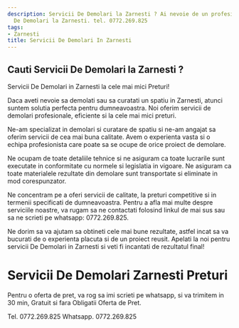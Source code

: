 ```yaml
---
description: Servicii De Demolari la Zarnesti ? Ai nevoie de un profesionist in Servicii
  De Demolari la Zarnesti. tel. 0772.269.825
tags:
- Zarnesti
title: Servicii De Demolari In Zarnesti
---
```



## Cauti Servicii De Demolari la Zarnesti ?

Servicii De Demolari in Zarnesti la cele mai mici Preturi!

Daca aveti nevoie sa demolati sau sa curatati un spatiu in Zarnesti, atunci suntem solutia perfecta pentru dumneavoastra. Noi oferim servicii de demolari profesionale, eficiente si la cele mai mici preturi.

Ne-am specializat in demolari si curatare de spatiu si ne-am angajat sa oferim servicii de cea mai buna calitate. Avem o experienta vasta si o echipa profesionista care poate sa se ocupe de orice proiect de demolare.

Ne ocupam de toate detaliile tehnice si ne asiguram ca toate lucrarile sunt executate in conformitate cu normele si legislatia in vigoare. Ne asiguram ca toate materialele rezultate din demolare sunt transportate si eliminate in mod corespunzator.

Ne concentram pe a oferi servicii de calitate, la preturi competitive si in termenii specificati de dumneavoastra. Pentru a afla mai multe despre serviciile noastre, va rugam sa ne contactati folosind linkul de mai sus sau sa ne scrieti pe whatsapp: 0772.269.825.

Ne dorim sa va ajutam sa obtineti cele mai bune rezultate, astfel incat sa va bucurati de o experienta placuta si de un proiect reusit. Apelati la noi pentru servicii De Demolari in Zarnesti si veti fi incantati de rezultatul final!

# Servicii De Demolari Zarnesti Preturi
Pentru o oferta de pret, va rog sa imi scrieti pe whatsapp, si va trimitem in 30 min, Gratuit si fara Obligatii Oferta de Pret.

Tel. 0772.269.825
Whatsapp. 0772.269.825